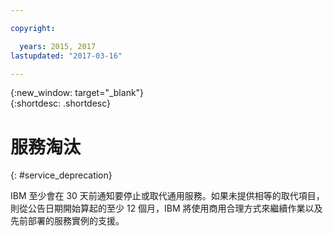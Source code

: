 ```yaml
---

copyright:

  years: 2015, 2017
lastupdated: "2017-03-16"

---
```


{:new_window: target="_blank"}  
{:shortdesc: .shortdesc}


# 服務淘汰
{: #service_deprecation}

IBM 至少會在 30 天前通知要停止或取代通用服務。如果未提供相等的取代項目，則從公告日期開始算起的至少 12 個月，IBM 將使用商用合理方式來繼續作業以及先前部署的服務實例的支援。
